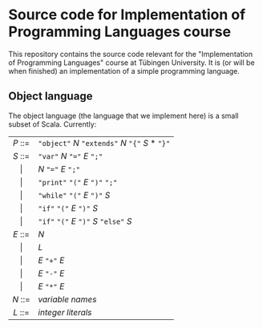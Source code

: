 # Source code for Implementation of Programming Languages course

This repository contains the source code relevant for the
"Implementation of Programming Languages" course at Tübingen
University. It is (or will be when finished) an implementation of
a simple programming language.

## Object language

The object language (the language that we implement here) is a
small subset of Scala. Currently:

|           |                                                    |
|  :-----:  |  :-----------------------------------------------  |
|  *P* ::=  |  `"object"` *N* `"extends"` *N* `"{"` *S* * `"}"`  |
|  *S* ::=  |  `"var"` *N* `"="` *E* `";"`                       |
|      \|   |  *N* `"="` *E* `";"`                               |
|      \|   |  `"print"` `"("` *E* `")"` `";"`                   |
|      \|   |  `"while"` `"("` *E* `")"` *S*                     |
|      \|   |  `"if"` `"("` *E* `")"` *S*                        |
|      \|   |  `"if"` `"("` *E* `")"` *S* `"else"` *S*           |
|  *E* ::=  |  *N*                                               |
|      \|   |  *L*                                               |
|      \|   |  *E* `"+"` *E*                                     |
|      \|   |  *E* `"-"` *E*                                     |
|      \|   |  *E* `"*"` *E*                                     |
|  *N* ::=  |  *variable names*                                  |
|  *L* ::=  |  *integer literals*                                |
